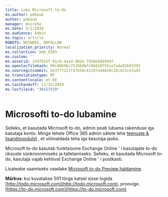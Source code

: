 ```yaml
---
title: Luba Microsoft to-do
ms.author: pebaum
author: pebaum
manager: mnirkhe
ms.date: 3/1/2018
ms.audience: Admin
ms.topic: article
ROBOTS: NOINDEX, NOFOLLOW
localization_priority: Normal
ms.collection: Adm_O365
ms.custom: ''
ms.assetid: 339f925f-91c8-4a1d-902b-f920e58999df
ms.openlocfilehash: 09c80696c75189dbfc0b810f55cefa4a92b97392
ms.sourcegitcommit: b43f77221f47b50c41197a448a9c26c423ce1ad5
ms.translationtype: MT
ms.contentlocale: et-EE
ms.lasthandoff: 11/15/2019
ms.locfileid: "36527539"
---
```

# <a name="how-to-enable-microsoft-to-do"></a>Microsofti to-do lubamine

Selleks, et kasutada Microsoft to-do, admin peab lubama rakenduse iga kasutaja konto. Minge lehele Office 365 admin sätete lehe [teenuste &amp; lisandmoodulid](https://portal.office.com/adminportal/home#/Settings/ServicesAndAddIns) , et võimaldada teha iga kasutaja jaoks. 
  
Microsoft to-do kasutab funktsioone Exchange Online ' i kasutajate to-do üksuste sünkroonimiseks ja talletamiseks. Selleks, et kasutada Microsoft to-do, kasutaja vajab kehtivat Exchange Online ' i postkasti.
  
Lisateabe saamiseks vaadake [Microsoft to-do Preview haldamine](https://support.office.com/article/490c1a8c-2333-4952-8125-841afadb9620.aspx).
  
 **Märkus**: kui kuvatakse 501 tõrge katsel sisse logida [http://todo.microsoft.com](http://todo.microsoft.com), proovige. [https://to-do.microsoft.com](https://to-do.microsoft.com)
  

